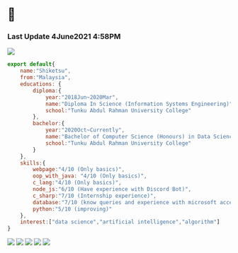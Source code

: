 # 👋
### Last Update 4June2021 4:58PM
![](https://komarev.com/ghpvc/?username=Ksenon07147)
```js
export default{
    name:"Shiketsu",
    from:"Malaysia",
    educations: {
        diploma:{
            year:"2018Jun~2020Mar",
            name:"Diploma In Science (Information Systems Engineering)",
            school:"Tunku Abdul Rahman University College"
        },
        bachelor:{
            year:"2020Oct~Currently",
            name:"Bachelor of Computer Science (Honours) in Data Science",
            school:"Tunku Abdul Rahman University College"
        }
    },
    skills:{
        webpage:"4/10 (Only basics)",
        oop_with_java: "4/10 (Only basics)",
        c_lang:"4/10 (Only basics)",
        node_js:"6/10 (Have experience with Discord Bot)",
        c_sharp:"7/10 (Internship experience)",
        database:"7/10 (know queries and experience with microsoft access)",
        python:"5/10 (improving)"
    },
    interest:["data science","artificial intelligence","algorithm"]
}
```
![](https://github-profile-summary-cards.vercel.app/api/cards/profile-details?username=Ksenon07147&theme=vue)
![](https://github-profile-summary-cards.vercel.app/api/cards/repos-per-language?username=Ksenon07147&theme=vue)
![](https://github-profile-summary-cards.vercel.app/api/cards/most-commit-language?username=Ksenon07147&theme=vue)
![](https://github-profile-summary-cards.vercel.app/api/cards/stats?username=Ksenon07147&theme=vue)
![](https://github-profile-summary-cards.vercel.app/api/cards/productive-time?username=Ksenon07147&theme=vue)